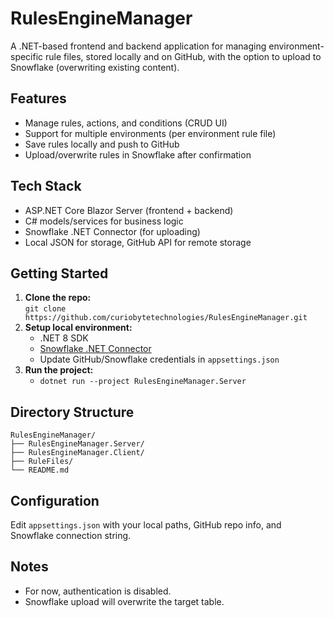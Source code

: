 # RulesEngineManager

A .NET-based frontend and backend application for managing environment-specific rule files, stored locally and on GitHub, with the option to upload to Snowflake (overwriting existing content).

## Features

- Manage rules, actions, and conditions (CRUD UI)
- Support for multiple environments (per environment rule file)
- Save rules locally and push to GitHub
- Upload/overwrite rules in Snowflake after confirmation

## Tech Stack

- ASP.NET Core Blazor Server (frontend + backend)
- C# models/services for business logic
- Snowflake .NET Connector (for uploading)
- Local JSON for storage, GitHub API for remote storage

## Getting Started

1. **Clone the repo:**  
   `git clone https://github.com/curiobytetechnologies/RulesEngineManager.git`
2. **Setup local environment:**  
   - .NET 8 SDK
   - [Snowflake .NET Connector](https://docs.snowflake.com/en/developer-guide/dotnet)
   - Update GitHub/Snowflake credentials in `appsettings.json`
3. **Run the project:**  
   - `dotnet run --project RulesEngineManager.Server`

## Directory Structure

```
RulesEngineManager/
├── RulesEngineManager.Server/
├── RulesEngineManager.Client/
├── RuleFiles/
└── README.md
```

## Configuration

Edit `appsettings.json` with your local paths, GitHub repo info, and Snowflake connection string.

## Notes

- For now, authentication is disabled.
- Snowflake upload will overwrite the target table.
